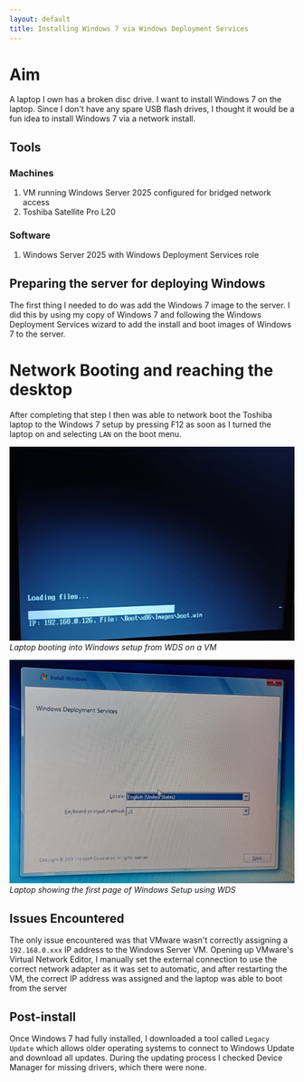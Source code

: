 ```yaml
---
layout: default  
title: Installing Windows 7 via Windows Deployment Services
---
```



# Aim
A laptop I own has a broken disc drive. I want to install Windows 7 on the laptop. Since I don't have any spare USB flash drives, I thought it would be a fun idea to install Windows 7 via a network install.

## Tools
### Machines
1. VM running Windows Server 2025 configured for bridged network access
2. Toshiba Satellite Pro L20
### Software
1. Windows Server 2025 with Windows Deployment Services role

## Preparing the server for deploying Windows
The first thing I needed to do was add the Windows 7 image to the server. I did this by using my copy of Windows 7 and following the Windows Deployment Services wizard to add the install and boot images of Windows 7 to the server. 

# Network Booting and reaching the desktop
After completing that step I then was able to network boot the Toshiba laptop to the Windows 7 setup by pressing F12 as soon as I turned the laptop on and selecting `LAN` on the boot menu. 

![Laptop booting into WDS](images/NetBoot/PXEBoot.png)
*Laptop booting into Windows setup from WDS on a VM*

![Laptop booting into WDS](images/NetBoot/WDSIntro.png)
*Laptop showing the first page of Windows Setup using WDS*


## Issues Encountered
The only issue encountered was that VMware wasn't correctly assigning a `192.168.0.xxx` IP address to the Windows Server VM. Opening up VMware's Virtual Network Editor, I manually set the external connection to use the correct network adapter as it was set to automatic, and after restarting the VM, the correct IP address was assigned and the laptop was able to boot from the server

## Post-install
Once Windows 7 had fully installed, I downloaded a tool called `Legacy Update` which allows older operating systems to connect to Windows Update and download all updates. During the updating process I checked Device Manager for missing drivers, which there were none.